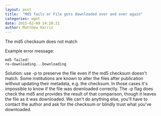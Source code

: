 ```yaml
---
layout: post
title:  "Md5 fails or File gets downloaded over and over again"
categories: wget
date: 2015-02-09 14:28:21
author: Matthew Harris
---
```


The md5 checksum does not match

Example error message:

    md5 failed!
    re-downloading...Downloading

Solution: use -p to preserve the file even if the md5 checksum doesn't match. Some institutions are known to alter the files after publication without updating their metadata, e.g. the checksum. In those cases it's impossible to know if the file was downloaded correctly. The -p flag does check the md5 and provides the result of that comparison, though it leaves the file as it was downloaded. We can't do anything else, you'll have to contact the author and ask for the checksum or blindly trust what you've downloaded.
